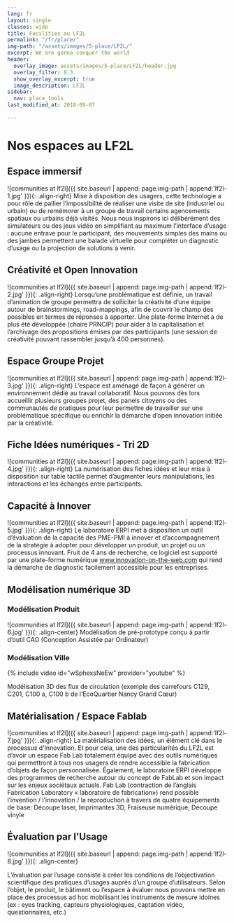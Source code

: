 ```yaml
---
lang: fr
layout: single
classes: wide
title: Facilities au LF2L
permalink: "/fr/place/"
img-path: "/assets/images/5-place/LF2L/"
excerpt: We are gonna conquer the world
header:
  overlay_image: assets/images/5-place/LF2L/header.jpg
  overlay_filter: 0.3
  show_overlay_excerpt: true
  image_description: LF2L
sidebar:
  nav: place_tools
last_modified_at: 2018-09-07

---
```

# Nos espaces au LF2L

## Espace immersif

!\[communities at lf2l\]({{ site.baseurl | append: page.img-path | append:'lf2l-1.jpg' }}){: .align-right}
Mise à disposition des usagers, cette technologie a pour rôle de pallier l’impossibilité de réaliser une visite de site (industriel ou urbain) ou de remémorer à un groupe de travail certains agencements spatiaux ou urbains déjà visités. Nous nous inspirons ici délibérément des simulateurs ou des jeux vidéo en simplifiant au maximum l’interface d’usage : aucune entrave pour le participant, des mouvements simples des mains ou des jambes permettent une balade virtuelle pour compléter un diagnostic d’usage ou la projection de solutions à venir.

## Créativité et Open Innovation

!\[communities at lf2l\]({{ site.baseurl | append: page.img-path | append:'lf2l-2.jpg' }}){: .align-right}
Lorsqu’une problématique est définie, un travail d’animation de groupe permettra de solliciter la créativité d’une équipe autour de brainstormings, road-mappings, afin de couvrir le champ des possibles en termes de réponses à apporter. Une plate-forme Internet a de plus été développée (chaire PRNCIP) pour aider à la capitalisation et l’archivage des propositions émises par des participants (une session de créativité pouvant rassembler jusqu’à 400 personnes).

## Espace Groupe Projet

!\[communities at lf2l\]({{ site.baseurl | append: page.img-path | append:'lf2l-3.jpg' }}){: .align-right}
L’espace est aménagé de façon à générer un environnement dédié au travail collaboratif. Nous pouvons dès lors accueillir plusieurs groupes projet, des panels citoyens ou des communautés de pratiques pour leur permettre de travailler sur une problématique spécifique ou enrichir la démarche d’open innovation initiée par la créativité.

## Fiche Idées numériques - Tri 2D

!\[communities at lf2l\]({{ site.baseurl | append: page.img-path | append:'lf2l-4.jpg' }}){: .align-right}
La numérisation des fiches idées et leur mise à disposition sur table tactile permet d’augmenter leurs manipulations, les interactions et les échanges entre participants.

## Capacité à Innover

!\[communities at lf2l\]({{ site.baseurl | append: page.img-path | append:'lf2l-5.jpg' }}){: .align-right}
Le laboratoire ERPI met à disposition un outil d’évaluation de la capacité des PME-PMI à innover et d’accompagnement de la stratégie à adopter pour développer un produit, un projet ou un processus innovant. Fruit de 4 ans de recherche, ce logiciel est supporté par une plate-forme numérique www.innovation-on-the-web.com qui rend la démarche de diagnostic facilement accessible pour les entreprises.

## Modélisation numérique 3D

### Modélisation Produit

!\[communities at lf2l\]({{ site.baseurl | append: page.img-path | append:'lf2l-6.jpg' }}){: .align-center}
Modélisation de pré-prototype conçu à partir d’outil CAO (Conception Assistée par Ordinateur)

### Modélisation Ville

{% include video id="wSphexsNeEw" provider="youtube" %}

Modélisation 3D des flux de circulation (exemple des carrefours C129, C201, C100 a, C100 b de l’EcoQuartier Nancy Grand Cœur)

## Matérialisation / Espace Fablab

!\[communities at lf2l\]({{ site.baseurl | append: page.img-path | append:'lf2l-7.jpg' }}){: .align-right}
La matérialisation des idées, un élément clé dans le processus d’Innovation. Et pour cela, une des particularités du LF2L est d’avoir un espace Fab Lab totalement équipé avec des outils numériques qui permettront à tous nos usagers de rendre accessible la fabrication d’objets de façon personnalisée. Également, le laboratoire ERPI développe des programmes de recherche autour du concept de FabLab et son impact sur les enjeux sociétaux actuels. Fab Lab (contraction de l’anglais Fabrication Laboratory « laboratoire de fabrication») rend possible l’invention / l’innovation / la reproduction à travers de quatre équipements de base: Découpe laser, Imprimantes 3D, Fraiseuse numérique, Découpe vinyle

## Évaluation par l'Usage

!\[communities at lf2l\]({{ site.baseurl | append: page.img-path | append:'lf2l-8.jpg' }}){: .align-center}

L’évaluation par l’usage consiste à créer les conditions de l’objectivation scientifique des pratiques d’usages auprès d’un groupe d’utilisateurs. Selon l’objet, le produit, le bâtiment ou l’espace à évaluer nous pouvons mettre en place des processus ad hoc mobilisant les instruments de mesure idoines (ex : eyes tracking, capteurs physiologiques, captation vidéo, questionnaires, etc.)